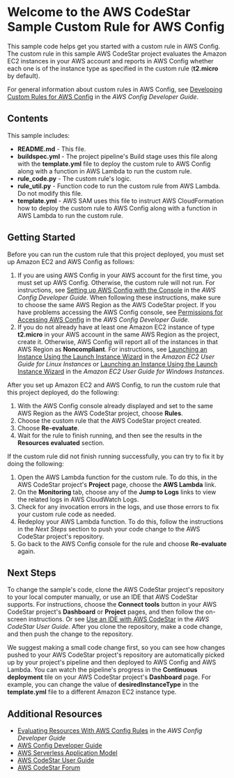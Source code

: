Welcome to the AWS CodeStar Sample Custom Rule for AWS Config
=============================================================

This sample code helps get you started with a custom rule in AWS Config. The custom rule in this sample 
AWS CodeStar project evaluates the Amazon EC2 instances in your AWS account and reports in AWS Config whether each one is of the 
instance type as specified in the custom rule (**t2.micro** by default).

For general information about custom rules in AWS Config, see 
[Developing Custom Rules for AWS Config](https://docs.aws.amazon.com/config/latest/developerguide/evaluate-config_develop-rules.html) 
in the *AWS Config Developer Guide*.

Contents
--------

This sample includes:
  
* **README.md** - This file.
* **buildspec.yml** - The project pipeline's Build stage uses this file along with the **template.yml** file to deploy the custom rule to AWS Config along with a function 
  in AWS Lambda to run the custom rule.
* **rule_code.py** - The custom rule's logic.
* **rule_util.py** - Function code to run the custom rule from AWS Lambda. Do not modify this file.
* **template.yml** - AWS SAM uses this file to instruct AWS CloudFormation how to deploy the custom rule to AWS Config 
  along with a function in AWS Lambda to run the custom rule.

Getting Started
---------------

Before you can run the custom rule that this project deployed, you must set up Amazon EC2 and AWS Config as follows:

1. If you are using AWS Config in your AWS account for the first time, you must set up AWS Config. Otherwise, the custom rule will not 
   run. For instructions, see 
   [Setting up AWS Config with the Console](https://docs.aws.amazon.com/config/latest/developerguide/gs-console.html) in the *AWS Config Developer Guide*. 
   When following these instructions, make sure to choose the same AWS Region as the AWS CodeStar project. If you have problems accessing the AWS Config 
   console, see [Permissions for Accessing AWS Config](https://docs.aws.amazon.com/config/latest/developerguide/recommended-iam-permissions-using-aws-config-console-cli.html) 
   in the *AWS Config Developer Guide*.
2. If you do not already have at least one Amazon EC2 instance of type **t2.micro** in your AWS account in the same AWS Region 
   as the project, create it. Otherwise, AWS Config will report all of the instances in that AWS Region as **Noncompliant**. 
   For instructions, see [Launching an Instance Using the Launch Instance Wizard](https://docs.aws.amazon.com/AWSEC2/latest/UserGuide/launching-instance.html) 
   in the *Amazon EC2 User Guide for Linux Instances* or 
   [Launching an Instance Using the Launch Instance Wizard](https://docs.aws.amazon.com/AWSEC2/latest/WindowsGuide/launching-instance.html) 
   in the *Amazon EC2 User Guide for Windows Instances*. 

After you set up Amazon EC2 and AWS Config, to run the custom rule that this project deployed, do the following:

1. With the AWS Config console already displayed and set to the same AWS Region as the AWS CodeStar project, choose **Rules**.
2. Choose the custom rule that the AWS CodeStar project created.
3. Choose **Re-evaluate**.
4. Wait for the rule to finish running, and then see the results in the **Resources evaluated** section.

If the custom rule did not finish running successfully, you can try to fix it by doing the following:

1. Open the AWS Lambda function for the custom rule. To do this, in the AWS CodeStar project's **Project** page, choose the **AWS Lambda** link. 
2. On the **Monitoring** tab, choose any of the **Jump to Logs** links to view the related logs in AWS CloudWatch Logs.
3. Check for any invocation errors in the logs, and use those errors to fix your custom rule code as needed.
4. Redeploy your AWS Lambda function. To do this, follow the instructions in the *Next Steps* section to push your code change to the AWS CodeStar project's repository.
5. Go back to the AWS Config console for the rule and choose **Re-evaluate** again.

Next Steps
----------

To change the sample's code, clone the AWS CodeStar project's repository to your local computer manually, or use an IDE that AWS CodeStar supports. For instructions, choose 
the **Connect tools** button in your AWS CodeStar project's **Dashboard** or **Project** pages, and then follow the on-screen instructions. Or see 
[Use an IDE with AWS CodeStar](https://docs.aws.amazon.com/codestar/latest/userguide/setting-up-ide.html) in the 
*AWS CodeStar User Guide*. After you clone the repository, make a code change, and then push the change to the repository.

We suggest making a small code change first, so you can see how changes pushed to your AWS CodeStar project's repository 
are automatically picked up by your project's pipeline and then deployed to AWS Config and AWS Lambda. 
You can watch the pipeline's progress in the **Continuous deployment** tile on your AWS CodeStar project's **Dashboard** page. 
For example, you can change the value of **desiredInstanceType** in the **template.yml** file to a different Amazon EC2 instance type. 

Additional Resources
--------------------

* [Evaluating Resources With AWS Config Rules](https://docs.aws.amazon.com/config/latest/developerguide/evaluate-config.html) in the *AWS Config Developer Guide*
* [AWS Config Developer Guide](https://docs.aws.amazon.com/config/latest/developerguide/WhatIsConfig.html)
* [AWS Serverless Application Model](https://github.com/awslabs/serverless-application-model/blob/master/HOWTO.md)
* [AWS CodeStar User Guide](https://docs.aws.amazon.com/codestar/latest/userguide/welcome.html)
* [AWS CodeStar Forum](https://forums.aws.amazon.com/forum.jspa?forumID=248)